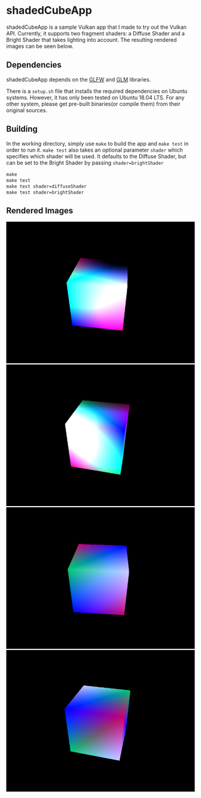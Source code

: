 # shadedCubeApp

shadedCubeApp is a sample Vulkan app that I made to try out the Vulkan API. Currently, it supports two fragment shaders: a Diffuse Shader and a Bright Shader that takes lighting into account. The resulting rendered images can be seen below.

## Dependencies

shadedCubeApp depends on the [GLFW](https://www.glfw.org) and [GLM](https://github.com/g-truc/glm) libraries.

There is a `setup.sh` file that installs the required dependencies on Ubuntu systems. However, it has only been tested on Ubuntu 18.04 LTS. For any other system, please get pre-built binaries(or compile them) from their original sources.

## Building

In the working directory, simply use `make` to build the app and `make test` in order to run it. `make test` also takes an optional parameter `shader` which specifies which shader will be used. It defaults to the Diffuse Shader, but can be set to the Bright Shader by passing `shader=brightShader`

```
make
make test
make test shader=diffuseShader
make test shader=brightShader
```

## Rendered Images

![Image](assets/brightShader2.png)
![Image](assets/brightShader3.png)
![Image](assets/diffuseShader1.png)
![Image](assets/diffuseShader2.png)
